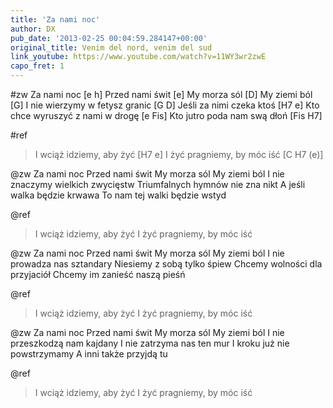```yaml
---
title: 'Za nami noc'
author: DX
pub_date: '2013-02-25 00:04:59.284147+00:00'
original_title: Venim del nord, venim del sud
link_youtube: https://www.youtube.com/watch?v=11WY3wr2zwE
capo_fret: 1
---
```


#zw
Za nami noc [e h]
Przed nami świt [e]
My morza sól [D]
My ziemi ból [G]
I nie wierzymy w fetysz granic [G D]
Jeśli za nimi czeka ktoś [H7 e]
Kto chce wyruszyć z nami w drogę [e Fis]
Kto jutro poda nam swą dłoń [Fis H7]

#ref
>I wciąż idziemy, aby żyć [H7 e]
>I żyć pragniemy, by móc iść	 [C H7 (e)]

@zw
Za nami noc
Przed nami świt
My morza sól
My ziemi ból
I nie znaczymy wielkich zwycięstw
Triumfalnych hymnów nie zna nikt
A jeśli walka będzie krwawa
To nam tej walki będzie wstyd

@ref
>I wciąż idziemy, aby żyć
>I żyć pragniemy, by móc iść	

@zw
Za nami noc
Przed nami świt
My morza sól
My ziemi ból
I nie prowadza nas sztandary
Niesiemy z sobą tylko śpiew
Chcemy wolności dla przyjaciół
Chcemy im zanieść naszą pieśń

@ref
>I wciąż idziemy, aby żyć
>I żyć pragniemy, by móc iść	

@zw
Za nami noc
Przed nami świt
My morza sól
My ziemi ból
I nie przeszkodzą nam kajdany
I nie zatrzyma nas ten mur
I kroku już nie powstrzymamy
A inni także przyjdą tu

@ref
>I wciąż idziemy, aby żyć
>I żyć pragniemy, by móc iść